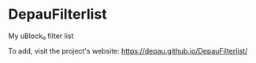 # DepauFilterlist
My uBlock₀ filter list

To add, visit the project's website: https://depau.github.io/DepauFilterlist/
